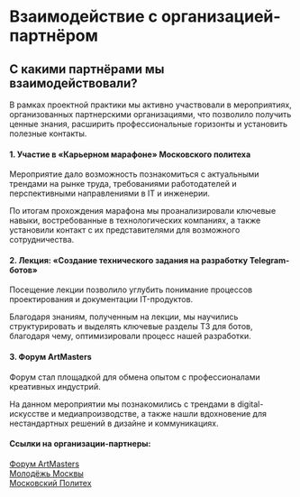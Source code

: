 <h1>Взаимодействие с организацией-партнёром</h1>
<h2>С какими партнёрами мы взаимодействовали?</h2>
<p>В рамках проектной практики мы активно участвовали в мероприятиях, организованных партнерскими организациями, что позволило получить ценные знания, расширить профессиональные горизонты и установить полезные контакты.</p>

<h4>1. Участие в «Карьерном марафоне» Московского политеха</h4>
Мероприятие дало возможность познакомиться с актуальными трендами на рынке труда, требованиями работодателей и перспективными направлениями в IT и инженерии.

По итогам прохождения марафона мы проанализировали ключевые навыки, востребованные в технологических компаниях, а также установили контакт с их представителями для возможного сотрудничества.

<h4>2. Лекция: «Создание технического задания на разработку Telegram-ботов»</h4>
Посещение лекции позволило углубить понимание процессов проектирования и документации IT-продуктов.

Благодаря знаниям, полученным на лекции, мы научились структурировать и выделять ключевые разделы ТЗ для ботов, благодаря чему, оптимизировали процесс нашей разработки.

<h4>3. Форум ArtMasters</h4>
Форум стал площадкой для обмена опытом с профессионалами креативных индустрий.

На данном мероприятии мы познакомились с трендами в digital-искусстве и медиапроизводстве, а также нашли вдохновение для нестандартных решений в дизайне и коммуникациях.

<h4>Ссылки на организации-партнеры:</h4>
<a href="https://www.forum.artmasters.ru/">Форум ArtMasters</a><br>
<a href="https://mosmolodezh.ru/">Молодёжь Москвы</a><br>
<a href="https://mospolytech.ru/">Московский Политех</a>
